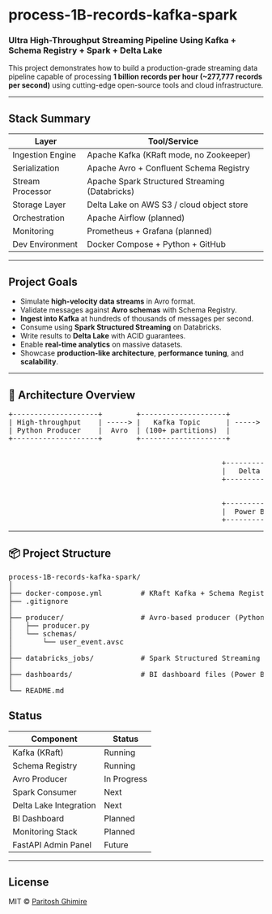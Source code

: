 # process-1B-records-kafka-spark

### Ultra High-Throughput Streaming Pipeline Using Kafka + Schema Registry + Spark + Delta Lake

This project demonstrates how to build a production-grade streaming data pipeline capable of processing **1 billion records per hour (~277,777 records per second)** using cutting-edge open-source tools and cloud infrastructure.

---

## Stack Summary

| Layer              | Tool/Service                          |
|--------------------|----------------------------------------|
| Ingestion Engine   | Apache Kafka (KRaft mode, no Zookeeper) |
| Serialization      | Apache Avro + Confluent Schema Registry |
| Stream Processor   | Apache Spark Structured Streaming (Databricks) |
| Storage Layer      | Delta Lake on AWS S3 / cloud object store |
| Orchestration      | Apache Airflow (planned)                |
| Monitoring         | Prometheus + Grafana (planned)          |
| Dev Environment    | Docker Compose + Python + GitHub        |

---

## Project Goals

- Simulate **high-velocity data streams** in Avro format.
- Validate messages against **Avro schemas** with Schema Registry.
- **Ingest into Kafka** at hundreds of thousands of messages per second.
- Consume using **Spark Structured Streaming** on Databricks.
- Write results to **Delta Lake** with ACID guarantees.
- Enable **real-time analytics** on massive datasets.
- Showcase **production-like architecture**, **performance tuning**, and **scalability**.

---

## 🧱 Architecture Overview
<pre>
+--------------------+        +--------------------+         +--------------------+
| High-throughput    | -----> |   Kafka Topic      | ----->  |  Spark on Databricks|
| Python Producer    |  Avro  | (100+ partitions)  |         |  (Structured Stream)|
+--------------------+        +--------------------+         +---------+----------+
                                                               |
                                                               v
                                                  +------------------------+
                                                  |   Delta Lake on S3     |
                                                  +------------------------+
                                                               |
                                                               v
                                                  +------------------------+
                                                  |  Power BI / Tableau    |
                                                  +------------------------+
</pre>
---

## 📦 Project Structure

<pre>
process-1B-records-kafka-spark/
│
├── docker-compose.yml         # KRaft Kafka + Schema Registry
├── .gitignore
│
├── producer/                  # Avro-based producer (Python)
│   ├── producer.py
│   └── schemas/
│       └── user_event.avsc
│
├── databricks_jobs/           # Spark Structured Streaming scripts / notebooks
│
├── dashboards/                # BI dashboard files (Power BI / Tableau)
│
└── README.md
</pre>


## Status

| Component                | Status     |
|--------------------------|------------|
| Kafka (KRaft)            | Running |
| Schema Registry          | Running |
| Avro Producer            | In Progress |
| Spark Consumer           | Next |
| Delta Lake Integration   | Next |
| BI Dashboard             | Planned |
| Monitoring Stack         | Planned |
| FastAPI Admin Panel      | Future |

---

## License

MIT © [Paritosh Ghimire](https://github.com/psgpyc)

